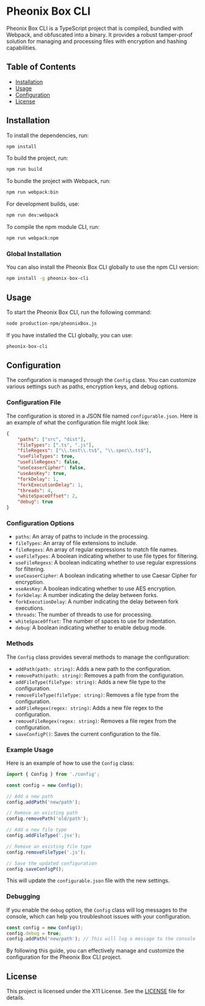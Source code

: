 # Pheonix Box CLI
Pheonix Box CLI is a TypeScript project that is compiled, bundled with Webpack, and obfuscated into a binary. It provides a robust tamper-proof solution for managing and processing files with encryption and hashing capabilities.

## Table of Contents

- [Installation](#installation)
- [Usage](#usage)
- [Configuration](#configuration)
- [License](#license)

## Installation

To install the dependencies, run:

```bash
npm install
```

To build the project, run:

```bash
npm run build
```

To bundle the project with Webpack, run:

```bash
npm run webpack:bin
```

For development builds, use:

```bash
npm run dev:webpack
```

To compile the npm module CLI, run:

```bash
npm run webpack:npm
```

### Global Installation

You can also install the Pheonix Box CLI globally to use the npm CLI version:

```bash
npm install -g pheonix-box-cli
```

## Usage

To start the Pheonix Box CLI, run the following command:

```bash
node production-npm/pheonixBox.js
```

If you have installed the CLI globally, you can use:

```bash
pheonix-box-cli
```

## Configuration

The configuration is managed through the `Config` class. You can customize various settings such as paths, encryption keys, and debug options.

### Configuration File

The configuration is stored in a JSON file named `configurable.json`. Here is an example of what the configuration file might look like:

```json
{
    "paths": ["src", "dist"],
    "fileTypes": [".ts", ".js"],
    "fileRegexs": ["\\.test\\.ts$", "\\.spec\\.ts$"],
    "useFileTypes": true,
    "useFileRegexs": false,
    "useCeaserCipher": false,
    "useAesKey": true,
    "forkDelay": 1,
    "forkExecutionDelay": 1,
    "threads": 4,
    "whiteSpaceOffset": 2,
    "debug": true
}
```

### Configuration Options

- `paths`: An array of paths to include in the processing.
- `fileTypes`: An array of file extensions to include.
- `fileRegexs`: An array of regular expressions to match file names.
- `useFileTypes`: A boolean indicating whether to use file types for filtering.
- `useFileRegexs`: A boolean indicating whether to use regular expressions for filtering.
- `useCeaserCipher`: A boolean indicating whether to use Caesar Cipher for encryption.
- `useAesKey`: A boolean indicating whether to use AES encryption.
- `forkDelay`: A number indicating the delay between forks.
- `forkExecutionDelay`: A number indicating the delay between fork executions.
- `threads`: The number of threads to use for processing.
- `whiteSpaceOffset`: The number of spaces to use for indentation.
- `debug`: A boolean indicating whether to enable debug mode.

### Methods

The `Config` class provides several methods to manage the configuration:

- `addPath(path: string)`: Adds a new path to the configuration.
- `removePath(path: string)`: Removes a path from the configuration.
- `addFileType(fileType: string)`: Adds a new file type to the configuration.
- `removeFileType(fileType: string)`: Removes a file type from the configuration.
- `addFileRegex(regex: string)`: Adds a new file regex to the configuration.
- `removeFileRegex(regex: string)`: Removes a file regex from the configuration.
- `saveConfigP()`: Saves the current configuration to the file.

### Example Usage

Here is an example of how to use the `Config` class:

```typescript
import { Config } from './config';

const config = new Config();

// Add a new path
config.addPath('new/path');

// Remove an existing path
config.removePath('old/path');

// Add a new file type
config.addFileType('.jsx');

// Remove an existing file type
config.removeFileType('.js');

// Save the updated configuration
config.saveConfigP();
```

This will update the `configurable.json` file with the new settings.

### Debugging

If you enable the `debug` option, the `Config` class will log messages to the console, which can help you troubleshoot issues with your configuration.

```typescript
const config = new Config();
config.debug = true;
config.addPath('new/path'); // This will log a message to the console
```

By following this guide, you can effectively manage and customize the configuration for the Pheonix Box CLI project.

## License

This project is licensed under the X11 License. See the [LICENSE](https://github.com/john1234brown/pheonix-box/blob/main/pheonix-cli/LICENSE) file for details.
